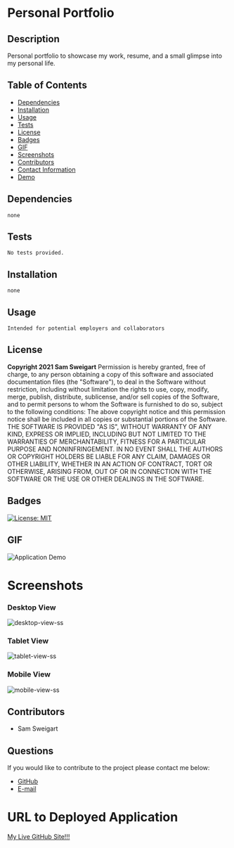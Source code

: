 # __Personal Portfolio__
## __Description__
Personal portfolio to showcase my work, resume, and a small glimpse into my personal life.
## __Table of Contents__
* [Dependencies](#dependencies)
* [Installation](#installation)
* [Usage](#usage)
* [Tests](#tests)
* [License](#license)
* [Badges](#badges)
* [GIF](#gif)
* [Screenshots](#screenshots)
* [Contributors](#contributors)
* [Contact Information](#questions)
* [Demo](#demo)
## __Dependencies__
    none
## __Tests__
    No tests provided.
## __Installation__
    none
## __Usage__
    Intended for potential employers and collaborators
## __License__
__Copyright 2021 Sam Sweigart__
Permission is hereby granted, free of charge, to any person obtaining a copy of this software and associated documentation files (the "Software"), to deal in the Software without restriction, including without limitation the rights to use, copy, modify, merge, publish, distribute, sublicense, and/or sell copies of the Software, and to permit persons to whom the Software is furnished to do so, subject to the following conditions:
The above copyright notice and this permission notice shall be included in all copies or substantial portions of the Software.
THE SOFTWARE IS PROVIDED "AS IS", WITHOUT WARRANTY OF ANY KIND, EXPRESS OR IMPLIED, INCLUDING BUT NOT LIMITED TO THE WARRANTIES OF MERCHANTABILITY, FITNESS FOR A PARTICULAR PURPOSE AND NONINFRINGEMENT. IN NO EVENT SHALL THE AUTHORS OR COPYRIGHT HOLDERS BE LIABLE FOR ANY CLAIM, DAMAGES OR OTHER LIABILITY, WHETHER IN AN ACTION OF CONTRACT, TORT OR OTHERWISE, ARISING FROM, OUT OF OR IN CONNECTION WITH THE SOFTWARE OR THE USE OR OTHER DEALINGS IN THE SOFTWARE.
## __Badges__
[![License: MIT](https://img.shields.io/badge/License-MIT-hotpink.svg)](https://opensource.org/licenses/MIT)
## __GIF__
![Application Demo](./assets/portfolio.gif)
# __Screenshots__
### __Desktop View__
![desktop-view-ss](https://user-images.githubusercontent.com/56444674/116013892-86fefa00-a600-11eb-9cb1-09566fdd27f4.png)

### __Tablet View__
![tablet-view-ss](https://user-images.githubusercontent.com/56444674/116013889-836b7300-a600-11eb-9ad7-4cf01685acc6.png)

### __Mobile View__
![mobile-view-ss](https://user-images.githubusercontent.com/56444674/116013890-86666380-a600-11eb-9d24-36c1432212ad.png)
## __Contributors__
* Sam Sweigart
## __Questions__
If you would like to contribute to the project please contact me below: 
* [GitHub](https://github.com/gamgee-em)
* [E-mail](mailto:samuel.sweigart@gmail.com)
# URL to Deployed Application
<a href='https://gamgee-em.github.io/Personal-Portfolio-Page/#'>My Live GitHub Site!!! </a>